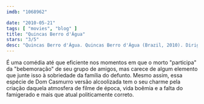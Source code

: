 ```yaml
---
imdb: "1068962"

date: "2010-05-21"
tags: [ "movies", "blog" ]
title: "Quincas Berro d'Água"
stars: "3/5"
desc: "Quincas Berro d'Água. Quincas Berro d'Água (Brazil, 2010). Dirigido por Sérgio Machado. Escrito por Jorge Amado, Sérgio Machado, Sérgio Machado. Com Mariana Ximenes, Milton Gonçalves, Othon Bastos, Paulo José, Vladimir Brichta, Marieta Severo, Walderez de Barros, Luisa Proserpio."
---
```

É uma comédia até que eficiente nos momentos em que o morto "participa" da "bebemoração" de seu grupo de amigos, mas carece de algum elemento que junte isso à sobriedade da família do defunto. Mesmo assim, essa espécie de Dom Casmurro versão alcoolizada tem o seu charme pela criação daquela atmosfera de filme de época, vida boêmia e a falta do famigerado e mais que atual politicamente correto.
